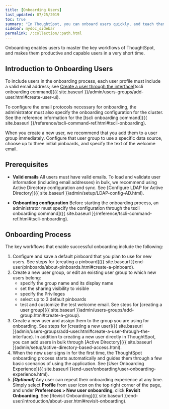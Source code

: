 ```yaml
---
title: [Onboarding Users]
last_updated: 07/25/2019
toc: true
summary: "In ThoughtSpot, you can onboard users quickly, and teach them how to use the application efficiently."
sidebar: mydoc_sidebar
permalink: /:collection/:path.html
---
```


Onboarding enables users to master the key workflows of ThoughtSpot, and makes them productive and capable users in a very short time.

## Introduction to Onboarding Users ##

To include users in the onboarding process, each user profile must include a valid email address; see [Create a user through the interface](#create-user-ui)[tscli onboarding command]({{ site.baseurl }}/admin/users-groups/add-user.html#create-user-ui).  

To configure the email protocols necessary for onboarding, the administrator must also specify the onboarding configuration for the cluster. See the reference information for the [tscli onboarding command]({{ site.baseurl }}/reference/tscli-command-ref.html#tscli-onboarding).  

When you create a new user, we recommend that you add them to a user group immediately. Configure that user group to use a specific data source, choose up to three initial pinboards, and specify the text of the welcome email.


## Prerequisites ##

- **Valid emails**  All users must have valid emails. To load and validate user information (including email addresses) in bulk, we recommend using Active Directory configuration and sync. See [Configure LDAP for Active Directory]({{ site.baseurl }}admin/setup/LDAP-config-AD.html).

- **Onboarding configuration**  Before starting the onboarding process, an administrator must specify the configuration through the tscli onboarding command]({{ site.baseurl }}/reference/tscli-command-ref.html#tscli-onboarding).


## Onboarding Process ##

The key workflows that enable successful onboarding include the following:

1. Configure and save a default pinboard that you plan to use for new users.
   See steps for [creating a pinboard]({{ site.baseurl }}end-user/pinboards/about-pinboards.html#create-a-pinboard).
2. Create a new user group, or edit an existing user group to which new users belong:
   - specify the group name and its display name
   - set the sharing visibility to visible
   - specify the Privileges
   - select up to 3 default pinboards
   - test and customize the test welcome email.
   See steps for [creating a user group]({{ site.baseurl }}admin/users-groups/add-group.html#create-a-group).
3. Create a new user and assign them to the group you are using for onboarding. See steps for [creating a new user]({{ site.baseurl }}admin/users-groups/add-user.html#create-a-user-through-the-interface).
   In addition to creating a new user directly in ThoughtSpot, you can add users in bulk through [Active Directory]({{ site.baseurl }}admin/setup/active-directory-based-access.html).
4. When the new user signs in for the first time, the ThoughtSpot onboarding process starts automatically and guides them through a few basic scenarios of using the application.
   See [User Onboarding Experience]({{ site.baseurl }}end-user/onboarding/user-onboarding-experience.html).
5. ***\[Optional\]*** Any user can repeat their onboarding experience at any time. Simply select **Profile** from user icon on the top right corner of the page, and under **Preferences > New user onboarding**, click **Revisit Onboarding**.
   See [Revisit Onboarding]({{ site.baseurl }}end-user/introduction/about-user.html#revisit-onboarding).

<!--1. Create a pinboard with a couple of visualizations.
2. Share the pinboard and all the data sources used to create the pinboard with a group they belong to, such as the analyst group.
3. Edit the group, and assign the make the newly created pinboard the default pinboard for that group.
4. Create a new user, and assign the user to the same group.
5. Sign in as the new user, and be guided through the onboarding process.-->
